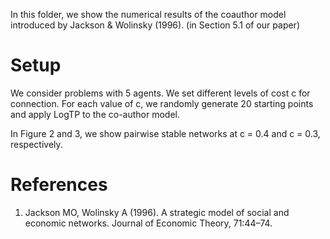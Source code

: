 In this folder, we show the numerical results of the coauthor model introduced by Jackson & Wolinsky (1996). (in Section 5.1 of our paper)

# Setup
We consider problems with 5 agents. We set different levels of cost c for connection. 
For each value of c, we randomly generate 20 starting
points and apply LogTP to the co-author model.

In Figure 2 and 3, we show pairwise stable networks at c = 0.4 and c = 0.3, respectively. 


# References
1. Jackson MO, Wolinsky A (1996). A strategic model of social and economic networks. Journal of Economic Theory, 71:44–74.
